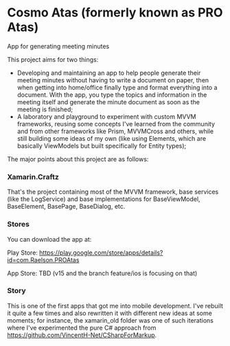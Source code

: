 # Cosmo Atas (formerly known as PRO Atas)
App for generating meeting minutes

This project aims for two things:

- Developing and maintaining an app to help people generate their meeting minutes without having to write a document on paper, then when getting into home/office finally type and format everything into a document. With the app, you type the topics and information in the meeting itself and generate the minute document as soon as the meeting is finished;
- A laboratory and playground to experiment with custom MVVM frameworks, reusing some concepts I've learned from the community and from other frameworks like Prism, MVVMCross and others, while still building some ideas of my own (like using Elements, which are basically ViewModels but built specifically for Entity types);

The major points about this project are as follows:

### Xamarin.Craftz

That's the project containing most of the MVVM framework, base services (like the LogService) and base implementations for BaseViewModel, BaseElement, BasePage, BaseDialog, etc.

### Stores

You can download the app at:

Play Store: https://play.google.com/store/apps/details?id=com.Raelson.PROAtas

App Store: TBD (v15 and the branch feature/ios is focusing on that)

### Story

This is one of the first apps that got me into mobile development. I've rebuilt it quite a few times and also rewritten it with different new ideas at some moments; for instance, the xamarin_old folder was one of such iterations where I've experimented the pure C# approach from https://github.com/VincentH-Net/CSharpForMarkup.
